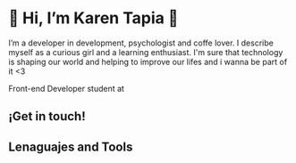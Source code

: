 # 👋 Hi, I’m Karen Tapia 👋

I’m a developer in development, psychologist and coffe lover. 
I describe myself as a curious girl and a learning enthusiast. 
I'm sure that technology is shaping our world and helping to 
improve our lifes and i wanna be part of it <3

Front-end Developer student at <Laboratoria>

## ¡Get in touch! 

## Lenaguajes and Tools







<!---
Kar3n1na/Kar3n1na is a ✨ special ✨ repository because its `README.md` (this file) appears on your GitHub profile.
You can click the Preview link to take a look at your changes.
--->
